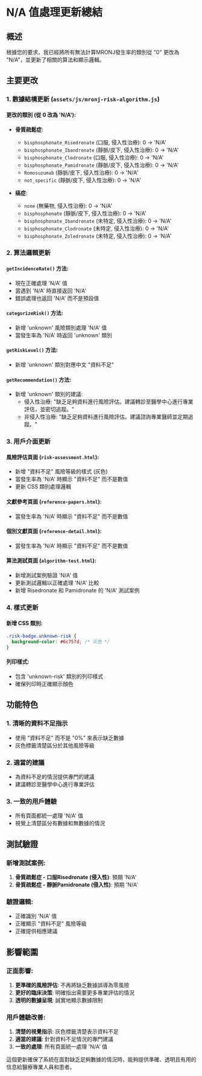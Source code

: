 # N/A 值處理更新總結

## 概述
根據您的要求，我已經將所有無法計算MRONJ發生率的類別從 "0" 更改為 "N/A"，並更新了相關的算法和顯示邏輯。

## 主要更改

### 1. 數據結構更新 (`assets/js/mronj-risk-algorithm.js`)

#### 更改的類別 (從 0 改為 'N/A'):
- **骨質疏鬆症**:
  - `bisphosphonate_Risedronate` (口服, 侵入性治療): 0 → 'N/A'
  - `bisphosphonate_Ibandronate` (靜脈/皮下, 侵入性治療): 0 → 'N/A'
  - `bisphosphonate_Clodronate` (口服, 侵入性治療): 0 → 'N/A'
  - `bisphosphonate_Pamidronate` (靜脈/皮下, 侵入性治療): 0 → 'N/A'
  - `Romosuzumab` (靜脈/皮下, 侵入性治療): 0 → 'N/A'
  - `not_specific` (靜脈/皮下, 侵入性治療): 0 → 'N/A'

- **癌症**:
  - `none` (無藥物, 侵入性治療): 0 → 'N/A'
  - `bisphosphonate` (靜脈/皮下, 侵入性治療): 0 → 'N/A'
  - `bisphosphonate_Ibandronate` (未特定, 侵入性治療): 0 → 'N/A'
  - `bisphosphonate_Clodronate` (未特定, 侵入性治療): 0 → 'N/A'
  - `bisphosphonate_Zoledronate` (未特定, 侵入性治療): 0 → 'N/A'

### 2. 算法邏輯更新

#### `getIncidenceRate()` 方法:
- 現在正確處理 'N/A' 值
- 當遇到 'N/A' 時直接返回 'N/A'
- 錯誤處理也返回 'N/A' 而不是預設值

#### `categorizeRisk()` 方法:
- 新增 'unknown' 風險類別處理 'N/A' 值
- 當發生率為 'N/A' 時返回 'unknown' 類別

#### `getRiskLevel()` 方法:
- 新增 'unknown' 類別對應中文 "資料不足"

#### `getRecommendation()` 方法:
- 新增 'unknown' 類別的建議:
  - 侵入性治療: "缺乏足夠資料進行風險評估。建議轉診至醫學中心進行專業評估，並密切追蹤。"
  - 非侵入性治療: "缺乏足夠資料進行風險評估。建議諮詢專業醫師並定期追蹤。"

### 3. 用戶介面更新

#### 風險評估頁面 (`risk-assessment.html`):
- 新增 "資料不足" 風險等級的樣式 (灰色)
- 當發生率為 'N/A' 時顯示 "資料不足" 而不是數值
- 更新 CSS 類別處理邏輯

#### 文獻參考頁面 (`reference-papers.html`):
- 當發生率為 'N/A' 時顯示 "資料不足" 而不是數值

#### 個別文獻頁面 (`reference-detail.html`):
- 當發生率為 'N/A' 時顯示 "資料不足" 而不是數值

#### 算法測試頁面 (`algorithm-test.html`):
- 新增測試案例驗證 'N/A' 值
- 更新測試邏輯以正確處理 'N/A' 比較
- 新增 Risedronate 和 Pamidronate 的 'N/A' 測試案例

### 4. 樣式更新

#### 新增 CSS 類別:
```css
.risk-badge.unknown-risk {
  background-color: #6c757d; /* 灰色 */
}
```

#### 列印樣式:
- 包含 'unknown-risk' 類別的列印樣式
- 確保列印時正確顯示顏色

## 功能特色

### 1. 清晰的資料不足指示
- 使用 "資料不足" 而不是 "0%" 來表示缺乏數據
- 灰色標籤清楚區分於其他風險等級

### 2. 適當的建議
- 為資料不足的情況提供專門的建議
- 建議轉診至醫學中心進行專業評估

### 3. 一致的用戶體驗
- 所有頁面都統一處理 'N/A' 值
- 視覺上清楚區分有數據和無數據的情況

## 測試驗證

### 新增測試案例:
1. **骨質疏鬆症 - 口服Risedronate (侵入性)**: 預期 'N/A'
2. **骨質疏鬆症 - 靜脈Pamidronate (侵入性)**: 預期 'N/A'

### 驗證邏輯:
- 正確識別 'N/A' 值
- 正確顯示 "資料不足" 風險等級
- 正確提供相應建議

## 影響範圍

### 正面影響:
1. **更準確的風險評估**: 不再將缺乏數據誤導為零風險
2. **更好的臨床決策**: 明確指出需要更多專業評估的情況
3. **透明的數據呈現**: 誠實地顯示數據限制

### 用戶體驗改善:
1. **清楚的視覺指示**: 灰色標籤清楚表示資料不足
2. **適當的建議**: 針對資料不足情況的專門建議
3. **一致的處理**: 所有頁面統一處理 'N/A' 值

這個更新確保了系統在面對缺乏足夠數據的情況時，能夠提供準確、透明且有用的信息給醫療專業人員和患者。

